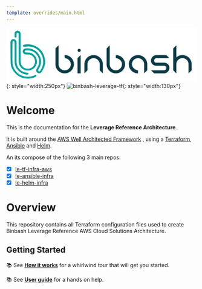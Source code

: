 ```yaml
---
template: overrides/main.html
---
```


![binbash-logo](./assets/images/logos/binbash.png "Binbash"){: style="width:250px"}
![binbash-leverage-tf](./assets/images/logos/binbash-leverage-terraform.png#right "Leverage"){: style="width:130px"}

# Welcome
This is the documentation for the **Leverage Reference Architecture**.

It is built around the [AWS Well Architected Framework](https://aws.amazon.com/architecture/well-architected/)
, using a [Terraform](https://www.terraform.io/), [Ansible](https://www.ansible.com/) and [Helm](https://helm.sh/).

An its compose of the following 3 main repos:

- [x] [le-tf-infra-aws](https://github.com/binbashar/le-tf-infra-aws)
- [x] [le-ansible-infra](https://github.com/binbashar/le-ansible-infra)
- [x] [le-helm-infra](https://github.com/binbashar/le-helm-infra)

# Overview
This repository contains all Terraform configuration files used to create Binbash Leverage Reference AWS Cloud Solutions
Architecture.

## Getting Started
:books: See [**How it works**](./how-it-works/welcome.md) for a whirlwind tour that will get you started.

:books: See [**User guide**](./user-guide/) for a hands on help.
